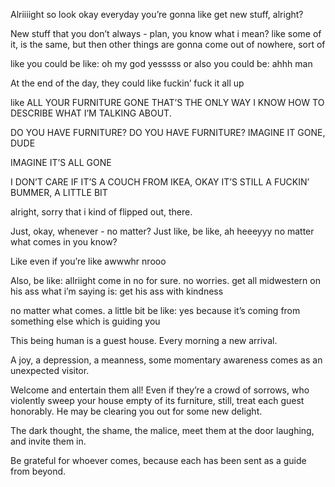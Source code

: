 


Alriiiight so look
okay
everyday you’re gonna like
get new stuff, alright? 

New stuff that you don’t always - plan, you know what i mean?
like some of it, is the same, but then other things are gonna
come out of nowhere, sort of

like you could be like: oh my god yesssss
or also you could be: ahhh man

At the end of the day, they could like
fuckin’ 
fuck it all up

like ALL YOUR FURNITURE GONE
THAT’S THE ONLY WAY I KNOW HOW TO DESCRIBE
WHAT I’M TALKING ABOUT.

DO YOU HAVE FURNITURE?
DO YOU HAVE FURNITURE?
IMAGINE IT GONE, DUDE

IMAGINE IT’S ALL GONE

I DON’T CARE IF IT’S A COUCH FROM IKEA, OKAY
IT’S STILL A FUCKIN’ BUMMER, A LITTLE BIT

alright, sorry that i kind of flipped out, there. 

Just, okay, whenever - no matter?
Just like, be like, ah heeeyyy
no matter what comes in you know? 

Like even if you’re like awwwhr nrooo

Also, be like: allriight 
come in
no for sure. no worries. 
get all midwestern on his ass
what i’m saying is: get his ass
with kindness

no matter what comes. 
a little bit
be like: yes
because it’s coming
from something else
which is guiding you



This being human is a guest house.
Every morning a new arrival.

A joy, a depression, a meanness,
some momentary awareness comes
as an unexpected visitor.

Welcome and entertain them all!
Even if they’re a crowd of sorrows,
who violently sweep your house
empty of its furniture,
still, treat each guest honorably.
He may be clearing you out
for some new delight.

The dark thought, the shame, the malice,
meet them at the door laughing,
and invite them in.

Be grateful for whoever comes,
because each has been sent
as a guide from beyond.